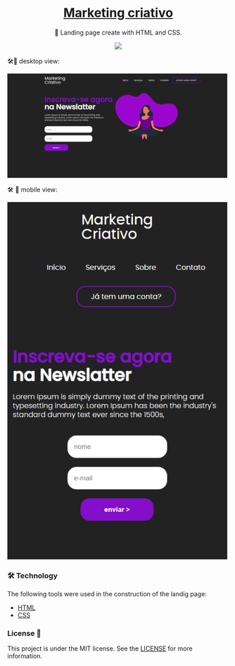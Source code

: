 <h1 align="center">
    <a href="#">Marketing criativo</a>
</h1>
<p align="center">🚀 Landing page create with HTML and CSS.
<p align="center">
  <img src="http://img.shields.io/static/v1?label=License&message=MIT&color=green&style=for-the-badge"/>
</p>


🛠🚀 desktop view:

<img width="500" src="images/imgdesktop.png" />


🛠 🚀 mobile view:

<img width="500" src="images/imgmobile.png" />


### 🛠 Technology

The following tools were used in the construction of the landig page:

- [HTML](https://developer.mozilla.org/pt-BR/docs/Web/HTML/)
- [CSS](https://developer.mozilla.org/pt-BR/docs/Web/CSS/)



### License 📝

This project is under the MIT license. See the [LICENSE](https://github.com/AnaMickaelly/form-react/blob/master/LICENSE) for more information.
